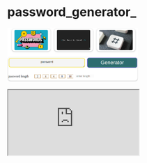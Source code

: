 # password_generator_
<a href="https://nilankar19.github.io/password_generator/" ><img
  src="img/passwall.png"
  alt="Alt text"
  title="Optional title"
  style="display: inline-block; margin: 0 auto; max-width: 300px">
  </a>
  <iframe src="https://www.w3schools.com" title="W3Schools Free Online Web Tutorials"></iframe>
